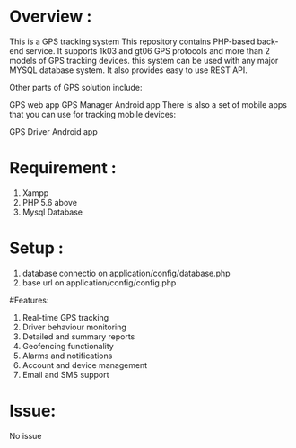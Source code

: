 # Overview :
This is a GPS tracking system This repository contains PHP-based back-end service. It supports 1k03 and gt06 GPS protocols and more than 2 models of GPS tracking devices. this system  can be used with any major MYSQL database system. It also provides easy to use REST API.

Other parts of GPS solution include:

GPS web app
GPS  Manager Android app
There is also a set of mobile apps that you can use for tracking mobile devices:

GPS Driver Android app


# Requirement : 
1. Xampp 
2. PHP 5.6 above 
3. Mysql Database 

# Setup :
1. database connectio on application/config/database.php
2. base url on application/config/config.php 

#Features: 
1. Real-time GPS tracking
2. Driver behaviour monitoring
3. Detailed and summary reports
4. Geofencing functionality
5. Alarms and notifications
6. Account and device management
7. Email and SMS support

# Issue:
No issue 





